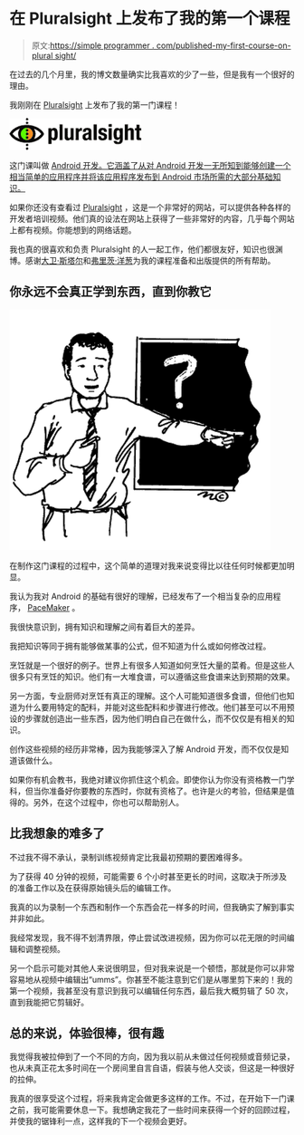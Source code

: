# 在 Pluralsight 上发布了我的第一个课程

> 原文:[https://simple programmer . com/published-my-first-course-on-plural sight/](https://simpleprogrammer.com/published-my-first-course-on-pluralsight/)

在过去的几个月里，我的博文数量确实比我喜欢的少了一些，但是我有一个很好的理由。

我刚刚在 [Pluralsight](https://simpleprogrammer.com/pluralsight) 上发布了我的第一门课程！



![logomedium](img/628d865e3200419176150d03fb6f1307.png "logomedium")



这门课叫做 [Android 开发。它涵盖了从对 Android 开发一无所知到能够创建一个相当简单的应用程序并将该应用程序发布到 Android 市场所需的大部分基础知识。](https://simpleprogrammer.com/pluralsight)

如果你还没有查看过 [Pluralsight](https://simpleprogrammer.com/pluralsight) ，这是一个非常好的网站，可以提供各种各样的开发者培训视频。他们真的设法在网站上获得了一些非常好的内容，几乎每个网站上都有视频。你能想到的网络话题。

我也真的很喜欢和负责 Pluralsight 的人一起工作，他们都很友好，知识也很渊博。感谢[大卫·斯塔尔](http://twitter.com/elegantcoder)和[弗里茨·洋葱](http://twitter.com/fritzonion)为我的课程准备和出版提供的所有帮助。

## 你永远不会真正学到东西，直到你教它



![teacher-point](img/940e7b7401f91d5a93485e86a5804080.png "teacher-point")



在制作这门课程的过程中，这个简单的道理对我来说变得比以往任何时候都更加明显。

我认为我对 Android 的基础有很好的理解，已经发布了一个相当复杂的应用程序， [PaceMaker](https://simpleprogrammer.com/2011/01/04/introducing-pacemaker-for-android/) 。

我很快意识到，拥有知识和理解之间有着巨大的差异。

我把知识等同于拥有能够做某事的公式，但不知道为什么或如何修改过程。

烹饪就是一个很好的例子。世界上有很多人知道如何烹饪大量的菜肴。但是这些人很多只有烹饪的知识。他们有一大堆食谱，可以遵循这些食谱来达到预期的效果。

另一方面，专业厨师对烹饪有真正的理解。这个人可能知道很多食谱，但他们也知道为什么要用特定的配料，并能对这些配料和步骤进行修改。他们甚至可以不用预设的步骤就创造出一些东西，因为他们明白自己在做什么，而不仅仅是有相关的知识。

创作这些视频的经历非常棒，因为我能够深入了解 Android 开发，而不仅仅是知道该做什么。

如果你有机会教书，我绝对建议你抓住这个机会。即使你认为你没有资格教一门学科，但当你准备好你要教的东西时，你就有资格了。也许是火的考验，但结果是值得的。另外，在这个过程中，你也可以帮助别人。

## 比我想象的难多了

不过我不得不承认，录制训练视频肯定比我最初预期的要困难得多。

为了获得 40 分钟的视频，可能需要 6 个小时甚至更长的时间，这取决于所涉及的准备工作以及在获得原始镜头后的编辑工作。

我真的以为录制一个东西和制作一个东西会花一样多的时间，但我确实了解到事实并非如此。

我经常发现，我不得不划清界限，停止尝试改进视频，因为你可以花无限的时间编辑和调整视频。

另一个启示可能对其他人来说很明显，但对我来说是一个顿悟，那就是你可以非常容易地从视频中编辑出“umms”。你甚至不能注意到它们是从哪里剪下来的！我的第一个视频，我甚至没有意识到我可以编辑任何东西，最后我大概剪辑了 50 次，直到我能把它剪辑好。

## 总的来说，体验很棒，很有趣

我觉得我被拉伸到了一个不同的方向，因为我以前从未做过任何视频或音频记录，也从未真正花太多时间在一个房间里自言自语，假装与他人交谈，但这是一种很好的拉伸。

我真的很享受这个过程，将来我肯定会做更多这样的工作。不过，在开始下一门课之前，我可能需要休息一下。我想确定我花了一些时间来获得一个好的回顾过程，并使我的锯锋利一点，这样我的下一个视频会更好。